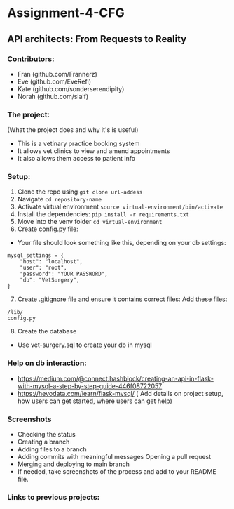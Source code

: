 # Assignment-4-CFG
## API architects: From Requests to Reality

### Contributors:
- Fran (github.com/Frannerz)
- Eve (github.com/EveRefi)
- Kate (github.com/sonderserendipity)
- Norah (github.com/sialf)

### The project:
(What the project does and why it's is useful)
- This is a vetinary practice booking system
- It allows vet clinics to view and amend appointments  
- It also allows them access to patient info

### Setup:
1. Clone the repo using `git clone url-addess`
2. Navigate `cd repository-name`
3. Activate virtual environment `source virtual-environment/bin/activate`
4. Install the dependencies: `pip install -r requirements.txt`
5. Move into the venv folder `cd virtual-environment`
6. Create config.py file:
- Your file should look something like this, depending on your db settings:
```
mysql_settings = {
    "host": "localhost",
    "user": "root",
    "password": "YOUR PASSWORD",
    "db": "VetSurgery",
}
```
7. Create .gitignore file and ensure it contains correct files:
Add these files:
```
/lib/
config.py
```

8. Create the database
- Use vet-surgery.sql to create your db in mysql

### Help on db interaction:
- https://medium.com/@connect.hashblock/creating-an-api-in-flask-with-mysql-a-step-by-step-guide-446f08722057
- https://hevodata.com/learn/flask-mysql/
( Add details on project setup, how users can get started, where users can get help)

### Screenshots
- Checking the status
- Creating a branch
- Adding files to a branch
- Adding commits with meaningful messages Opening a pull request
- Merging and deploying to main branch
- If needed, take screenshots of the process and add to your README file.


### Links to previous projects:
